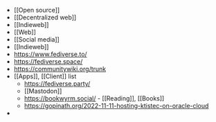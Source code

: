 - [[Open source]]
- [[Decentralized web]]
- [[Indieweb]]
- [[Web]]
- [[Social media]]
- [[Indieweb]]
- https://www.fediverse.to/
- https://fediverse.space/
- https://communitywiki.org/trunk
- [[Apps]], [[Client]] list
	- https://fediverse.party/
	- [[Mastodon]]
	- https://bookwyrm.social/ - [[Reading]], [[Books]]
	- https://gopinath.org/2022-11-11-hosting-ktistec-on-oracle-cloud
-